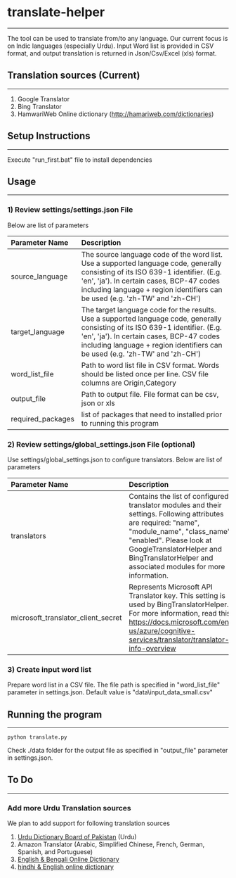 # translate-helper
-----

The tool can be used to translate from/to any language. Our current focus is on Indic languages (especially Urdu).
Input Word list is provided in CSV format, and output translation is returned in Json/Csv/Excel (xls) format.

## Translation sources (Current)
----
1. Google Translator
2. Bing Translator
3. HamwariWeb Online dictionary (http://hamariweb.com/dictionaries)

## Setup Instructions
----
Execute "run_first.bat" file to install dependencies



## Usage
----

### 1) Review settings/settings.json File 

Below are list of parameters

| Parameter Name                     	| Description                                                                                                                                                                                                                                              	            |
|:-----------------------------------	| :-------------------------------------------------------------------------------------------------------------------------------------------------------------------------------------------------------------------------------------------------------------------- |
| source_language                    	| The source language code of the word list. Use a supported language code, generally consisting of its ISO 639-1 identifier. (E.g. 'en', 'ja'). In certain cases, BCP-47 codes including language + region identifiers can be used (e.g. 'zh-TW' and 'zh-CH') 	        |
| target_language                    	| The target language code for the results. Use a supported language code, generally consisting of its ISO 639-1 identifier. (E.g. 'en', 'ja'). In certain cases, BCP-47 codes including language + region identifiers can be used (e.g. 'zh-TW' and 'zh-CH')           |
| word_list_file                     	| Path to word list file in CSV format. Words should be listed once per line. CSV file columns are Origin,Category                                                                                                                                         	            |
| output_file                         | Path to output file. File format can be csv, json or xls                                                                                                                                                                                                              |
| required_packages                   | list of packages that need to installed prior to running this program                                                                                                                                                                                                 |

### 2) Review settings/global_settings.json File (optional)

Use settings/global_settings.json to configure translators. Below are list of parameters

| Parameter Name                     	| Description                                                                                                                                                                                                                                              	              |
|:------------------------------------	| :-------------------------------------------------------------------------------------------------------------------------------------------------------------------------------------------------------------------------------------------------------------------- |
| translators                        	| Contains the list of configured translator modules and their settings. Following attributes are required: "name", "module_name", "class_name", "enabled". Please look at GoogleTranslatorHelper and BingTranslatorHelper and associated modules for more information.   |
| microsoft_translator_client_secret 	| Represents Microsoft API Translator key. This setting is used by BingTranslatorHelper. For more information, read this https://docs.microsoft.com/en-us/azure/cognitive-services/translator/translator-info-overview                            			                  |

### 3) Create input word list
Prepare word list in a CSV file. The file path is specified in "word_list_file" parameter in settings.json. Default value is "data\input_data_small.csv"

## Running the program
----

```python translate.py```

Check ./data folder for the output file as specified in "output_file" parameter in settings.json.


## To Do
----
### Add more Urdu Translation sources 

We plan to add support for following translation sources 
1. [Urdu Dictionary Board of Pakistan](http://udb.gov.pk) (Urdu)
2. Amazon Translator (Arabic, Simplified Chinese, French, German, Spanish, and Portuguese)
3. [English & Bengali Online Dictionary](http://www.english-bangla.com)
4. [hindhi & English online dictionary](http://hindi-english.org)